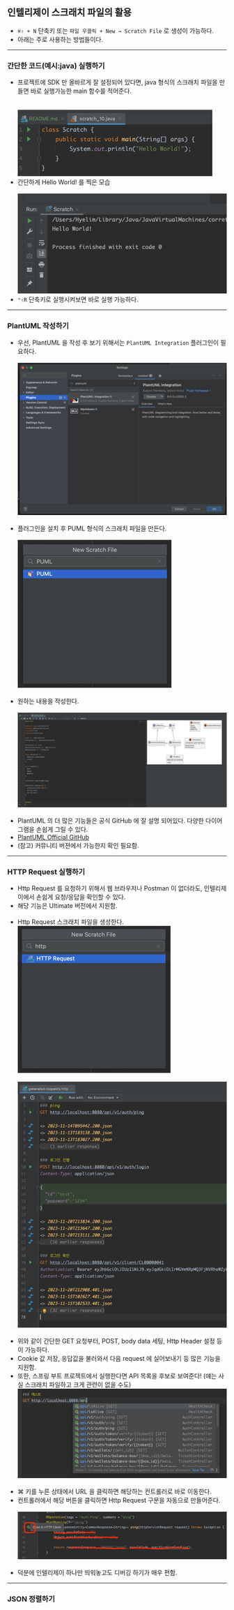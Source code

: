 ## 인텔리제이 스크래치 파일의 활용

* `⌘⇧ + N` 단축키 또는 `파일 우클릭 + New → Scratch File` 로 생성이 가능하다.
* 아래는 주로 사용하는 방법들이다.
----

### 간단한 코드(예시:java) 실행하기
* 프로젝트에 SDK 만 올바르게 잘 설정되어 있다면, java 형식의 스크래치 파일을 만들면 바로 실행가능한 main 함수를 적어준다.<br><br>   
![img.png](img.png)   
* 간단하게 Hello World! 를 찍은 모습<br><br>
![img_1.png](img_1.png)
* `⌃⇧R` 단축키로 실행시켜보면 바로 실행 가능하다.
----

### PlantUML 작성하기
* 우선, PlantUML 을 작성 후 보기 위해서는 `PlantUML Integration` 플러그인이 필요하다.<br><br>
![img_2.png](img_2.png)<br><br>
* 플러그인을 설치 후 PUML 형식의 스크래치 파일을 만든다. <br><br>
![img_3.png](img_3.png) <br><br>
* 원하는 내용을 작성한다.<br><br>
![img_4.png](img_4.png)
<br><br>
* PlantUML 의 더 많은 기능들은 공식 GitHub 에 잘 설명 되어있다. 다양한 다이어그램을 손쉽게 그릴 수 있다. 
* [PlantUML Official GitHub](https://github.com/plantuml/plantuml)
* (참고) 커뮤니티 버젼에서 가능한지 확인 필요함.

----

### HTTP Request 실행하기
* Http Request 를 요청하기 위해서 웹 브라우저나 Postman 이 없더라도, 인텔리제이에서 손쉽게 요청/응답을 확인할 수 있다.
* 해당 기능은 Ultimate 버전에서 지원함.<br><br>
* Http Request 스크래치 파일을 생성한다.<br>
![img_5.png](img_5.png)<br><br>
![img_6.png](img_6.png)<br><br>
* 위와 같이 간단한 GET 요청부터, POST, body data 세팅, Http Header 설정 등이 가능하다.
* Cookie 값 저장, 응답값을 불러와서 다음 request 에 실어보내기 등 많은 기능을 지원함.
* 또한, 스프링 부트 프로젝트에서 실행한다면 API 목록을 후보로 보여준다! (얘는 사실 스크래치 파일하고 크게 관련이 없을 수도)
![img_7.png](img_7.png)<br><br>
* ⌘ 키를 누른 상태에서 URL 을 클릭하면 해당하는 컨트롤러로 바로 이동한다.
* 컨트롤러에서 해당 버튼을 클릭하면 Http Request 구문을 자동으로 만들어준다.<br><br>
![img_8.png](img_8.png)<br><br>
* 덕분에 인텔리제이 하나만 띄워놓고도 디버깅 하기가 매우 편함.
----

### JSON 정렬하기
